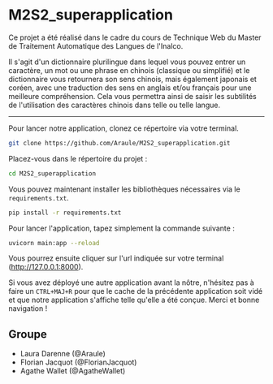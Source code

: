 # M2S2_superapplication

Ce projet a été réalisé dans le cadre du cours de Technique Web du Master de Traitement Automatique des Langues de l'Inalco. 

Il s'agit d'un dictionnaire plurilingue dans lequel vous pouvez entrer un caractère, un mot ou une phrase en chinois (classique ou simplifié) et le dictionnaire vous retournera son sens chinois, mais également japonais et coréen, avec une traduction des sens en anglais et/ou français pour une meilleure compréhension. Cela vous permettra ainsi de saisir les subtilités de l'utilisation des caractères chinois dans telle ou telle langue.

---

Pour lancer notre application, clonez ce répertoire via votre terminal.
```bash
git clone https://github.com/Araule/M2S2_superapplication.git
```
Placez-vous dans le répertoire du projet : 
```bash
cd M2S2_superapplication
```
Vous pouvez maintenant installer les bibliothèques nécessaires via le `requirements.txt`.
```bash
pip install -r requirements.txt 
```
Pour lancer l'application, tapez simplement la commande suivante :
```bash
uvicorn main:app --reload
```
Vous pourrez ensuite cliquer sur l'url indiquée sur votre terminal (http://127.0.0.1:8000).

Si vous avez déployé une autre application avant la nôtre, n'hésitez pas à faire un `CTRL+MAJ+R` pour que le cache de la précédente application soit vidé et que notre application s'affiche telle qu'elle a été conçue. Merci et bonne navigation !


## Groupe
- Laura Darenne (@Araule)
- Florian Jacquot (@FlorianJacquot)
- Agathe Wallet (@AgatheWallet)
